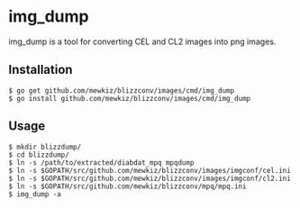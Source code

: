 img_dump
========

img_dump is a tool for converting CEL and CL2 images into png images.

Installation
------------

    $ go get github.com/mewkiz/blizzconv/images/cmd/img_dump
    $ go install github.com/mewkiz/blizzconv/images/cmd/img_dump

Usage
-----

    $ mkdir blizzdump/
    $ cd blizzdump/
    $ ln -s /path/to/extracted/diabdat_mpq mpqdump
    $ ln -s $GOPATH/src/github.com/mewkiz/blizzconv/images/imgconf/cel.ini
    $ ln -s $GOPATH/src/github.com/mewkiz/blizzconv/images/imgconf/cl2.ini
    $ ln -s $GOPATH/src/github.com/mewkiz/blizzconv/mpq/mpq.ini
    $ img_dump -a
